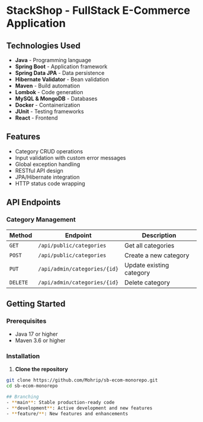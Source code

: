 # StackShop -  FullStack E-Commerce Application


## Technologies Used

- **Java** - Programming language
- **Spring Boot** - Application framework
- **Spring Data JPA** - Data persistence
- **Hibernate Validator** - Bean validation
- **Maven** - Build automation
- **Lombok** - Code generation
- **MySQL & MongoDB** - Databases
- **Docker** - Containerization
- **JUnit** - Testing frameworks
- **React** - Frontend

## Features

- Category CRUD operations
- Input validation with custom error messages
- Global exception handling
- RESTful API design
- JPA/Hibernate integration
- HTTP status code wrapping

## API Endpoints

### Category Management

| Method | Endpoint | Description |
|--------|----------|-------------|
| `GET` | `/api/public/categories` | Get all categories |
| `POST` | `/api/public/categories` | Create a new category |
| `PUT` | `/api/admin/categories/{id}` | Update existing category |
| `DELETE` | `/api/admin/categories/{id}` | Delete category |

## Getting Started

### Prerequisites
- Java 17 or higher
- Maven 3.6 or higher

### Installation

1. **Clone the repository**
```bash
git clone https://github.com/Mohrip/sb-ecom-monorepo.git
cd sb-ecom-monorepo

## Branching
- **main**: Stable production-ready code
- **development**: Active development and new features
- **feature/**: New features and enhancements
